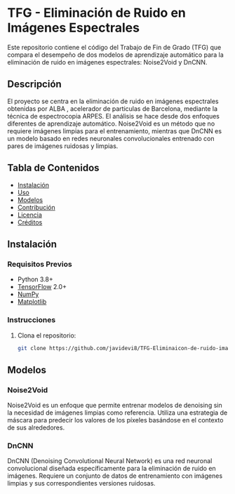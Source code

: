 # TFG - Eliminación de Ruido en Imágenes Espectrales

Este repositorio contiene el código del Trabajo de Fin de Grado (TFG) que compara el desempeño de dos modelos de aprendizaje automático para la eliminación de ruido en imágenes espectrales: Noise2Void y DnCNN.

## Descripción

El proyecto se centra en la eliminación de ruido en imágenes espectrales obtenidas por ALBA , acelerador de particulas de Barcelona, mediante la técnica de espectrocopia ARPES. El análisis se hace desde dos enfoques diferentes de aprendizaje automático. Noise2Void es un método que no requiere imágenes limpias para el entrenamiento, mientras que DnCNN es un modelo basado en redes neuronales convolucionales entrenado con pares de imágenes ruidosas y limpias.

## Tabla de Contenidos

- [Instalación](#instalación)
- [Uso](#uso)
- [Modelos](#modelos)
- [Contribución](#contribución)
- [Licencia](#licencia)
- [Créditos](#créditos)

## Instalación

### Requisitos Previos

- Python 3.8+
- [TensorFlow](https://www.tensorflow.org/install) 2.0+
- [NumPy](https://numpy.org/install/)
- [Matplotlib](https://matplotlib.org/stable/users/installing.html)

### Instrucciones

1. Clona el repositorio:
   ```sh
   git clone https://github.com/javidevi8/TFG-Eliminaicon-de-ruido-imagenes-espectrales.git

## Modelos
### Noise2Void
Noise2Void es un enfoque que permite entrenar modelos de denoising sin la necesidad de imágenes limpias como referencia. Utiliza una estrategia de máscara para predecir los valores de los píxeles basándose en el contexto de sus alrededores.

### DnCNN
DnCNN (Denoising Convolutional Neural Network) es una red neuronal convolucional diseñada específicamente para la eliminación de ruido en imágenes. Requiere un conjunto de datos de entrenamiento con imágenes limpias y sus correspondientes versiones ruidosas.
